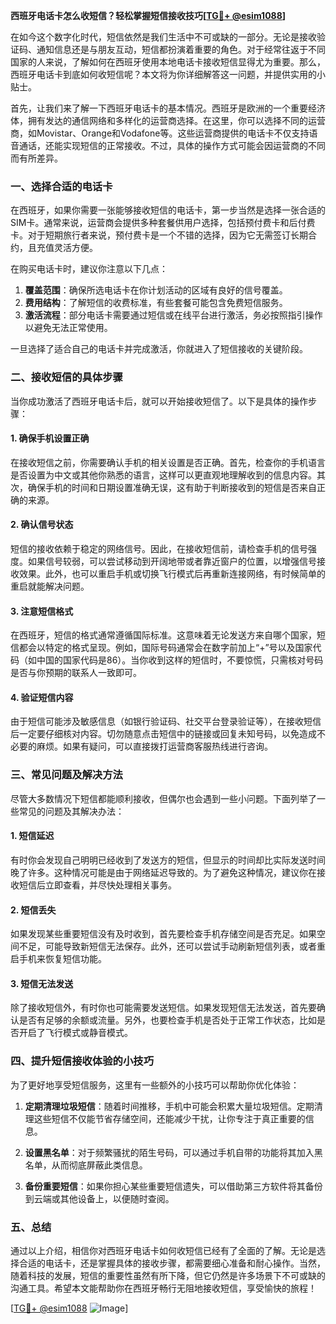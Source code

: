 **西班牙电话卡怎么收短信？轻松掌握短信接收技巧[[TG💪+ @esim1088](https://t.me/s/esim1088)]**

在如今这个数字化时代，短信依然是我们生活中不可或缺的一部分。无论是接收验证码、通知信息还是与朋友互动，短信都扮演着重要的角色。对于经常往返于不同国家的人来说，了解如何在西班牙使用本地电话卡接收短信显得尤为重要。那么，西班牙电话卡到底如何收短信呢？本文将为你详细解答这一问题，并提供实用的小贴士。

首先，让我们来了解一下西班牙电话卡的基本情况。西班牙是欧洲的一个重要经济体，拥有发达的通信网络和多样化的运营商选择。在这里，你可以选择不同的运营商，如Movistar、Orange和Vodafone等。这些运营商提供的电话卡不仅支持语音通话，还能实现短信的正常接收。不过，具体的操作方式可能会因运营商的不同而有所差异。

### **一、选择合适的电话卡**

在西班牙，如果你需要一张能够接收短信的电话卡，第一步当然是选择一张合适的SIM卡。通常来说，运营商会提供多种套餐供用户选择，包括预付费卡和后付费卡。对于短期旅行者来说，预付费卡是一个不错的选择，因为它无需签订长期合约，且充值灵活方便。

在购买电话卡时，建议你注意以下几点：

1. **覆盖范围**：确保所选电话卡在你计划活动的区域有良好的信号覆盖。
2. **费用结构**：了解短信的收费标准，有些套餐可能包含免费短信服务。
3. **激活流程**：部分电话卡需要通过短信或在线平台进行激活，务必按照指引操作以避免无法正常使用。

一旦选择了适合自己的电话卡并完成激活，你就进入了短信接收的关键阶段。

### **二、接收短信的具体步骤**

当你成功激活了西班牙电话卡后，就可以开始接收短信了。以下是具体的操作步骤：

#### **1. 确保手机设置正确**

在接收短信之前，你需要确认手机的相关设置是否正确。首先，检查你的手机语言是否设置为中文或其他你熟悉的语言，这样可以更直观地理解收到的信息内容。其次，确保手机的时间和日期设置准确无误，这有助于判断接收到的短信是否来自正确的来源。

#### **2. 确认信号状态**

短信的接收依赖于稳定的网络信号。因此，在接收短信前，请检查手机的信号强度。如果信号较弱，可以尝试移动到开阔地带或者靠近窗户的位置，以增强信号接收效果。此外，也可以重启手机或切换飞行模式后再重新连接网络，有时候简单的重启就能解决问题。

#### **3. 注意短信格式**

在西班牙，短信的格式通常遵循国际标准。这意味着无论发送方来自哪个国家，短信都会以特定的格式呈现。例如，国际号码通常会在数字前加上“+”号以及国家代码（如中国的国家代码是86）。当你收到这样的短信时，不要惊慌，只需核对号码是否与你预期的联系人一致即可。

#### **4. 验证短信内容**

由于短信可能涉及敏感信息（如银行验证码、社交平台登录验证等），在接收短信后一定要仔细核对内容。切勿随意点击短信中的链接或回复未知号码，以免造成不必要的麻烦。如果有疑问，可以直接拨打运营商客服热线进行咨询。

### **三、常见问题及解决方法**

尽管大多数情况下短信都能顺利接收，但偶尔也会遇到一些小问题。下面列举了一些常见的问题及其解决办法：

#### **1. 短信延迟**

有时你会发现自己明明已经收到了发送方的短信，但显示的时间却比实际发送时间晚了许多。这种情况可能是由于网络延迟导致的。为了避免这种情况，建议你在接收短信后立即查看，并尽快处理相关事务。

#### **2. 短信丢失**

如果发现某些重要短信没有及时收到，首先要检查手机存储空间是否充足。如果空间不足，可能导致新短信无法保存。此外，还可以尝试手动刷新短信列表，或者重启手机来恢复短信功能。

#### **3. 短信无法发送**

除了接收短信外，有时你也可能需要发送短信。如果发现短信无法发送，首先要确认是否有足够的余额或流量。另外，也要检查手机是否处于正常工作状态，比如是否开启了飞行模式或静音模式。

### **四、提升短信接收体验的小技巧**

为了更好地享受短信服务，这里有一些额外的小技巧可以帮助你优化体验：

1. **定期清理垃圾短信**：随着时间推移，手机中可能会积累大量垃圾短信。定期清理这些短信不仅能节省存储空间，还能减少干扰，让你专注于真正重要的信息。

2. **设置黑名单**：对于频繁骚扰的陌生号码，可以通过手机自带的功能将其加入黑名单，从而彻底屏蔽此类信息。

3. **备份重要短信**：如果你担心某些重要短信遗失，可以借助第三方软件将其备份到云端或其他设备上，以便随时查阅。

### **五、总结**

通过以上介绍，相信你对西班牙电话卡如何收短信已经有了全面的了解。无论是选择合适的电话卡，还是掌握具体的接收步骤，都需要细心准备和耐心操作。当然，随着科技的发展，短信的重要性虽然有所下降，但它仍然是许多场景下不可或缺的沟通工具。希望本文能帮助你在西班牙畅行无阻地接收短信，享受愉快的旅程！

[[TG💪+ @esim1088](https://t.me/s/esim1088) ![Image](https://i.postimg.cc/4NQfJmqS/Snipaste-2025-05-13-00-14-12.png)]